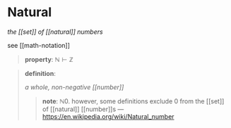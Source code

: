 # Natural

_the [[set]] of [[natural]] numbers_

see [[math-notation]]

> **property**: $\mathbb N \vdash \mathbb Z$

> **definition**:
>
> _a whole, non-negative [[number]]_
>
> > **note**: $\mathbb N 0$. however, some definitions exclude $0$ from the [[set]] of [[natural]] [[number]]s &mdash; <https://en.wikipedia.org/wiki/Natural_number>

